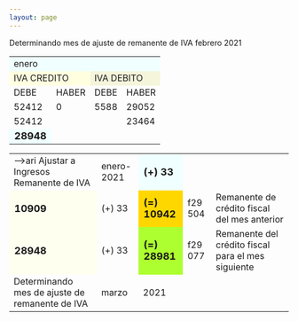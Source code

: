```yaml
--- 
layout: page
--- 
```


<tr> <td> Determinando mes de ajuste de remanente de IVA </td><td> febrero</td> <td>2021</td> </tr>
<table> <tbody>
<tr> <td colspan='6' style = 'font-style: small; background-color: azure'>enero</td></tr>
<tr> <td colspan='2' style='background-color: lightyellow'> IVA CREDITO </td> <td colspan='2' style='background-color: beige'> IVA DEBITO </td> </tr> 
<tr> <td> DEBE </td> <td> HABER </td> <td> DEBE </td><td> HABER </td> </tr> 
<tr> <td>52412</td> <td> 0</td> <td> 5588</td><td> 29052</td> </tr>
<tr> <td>52412</td> <td></td><td></td><td>23464</td> </tr>
<tr> <td style='font-weight: bold; font-size: large; background-color: azure'>28948</td> <td></td> <td> </td><td> </td> </tr>
</tbody> </table>
<table> <tbody> 
<tr> <td >-->ari Ajustar a Ingresos Remanente de IVA </td><td> enero-2021</td> <td style='font-weight: bold; font-size: large; background-color: azure'> (+) 33</td> </tr>
<tr> <td style='font-weight: bold; font-size: large; background-color: ivory'>10909</td> <td> (+) 33 </td><td style='font-weight: bold; font-size: large; background-color: gold'  > (=) 10942</td> <td> f29 504 </td><td> Remanente de crédito fiscal del mes anterior</td> </tr>
<tr> <td style='font-weight: bold; font-size: large; background-color: ivory'>28948</td> <td> (+) 33 </td><td style='font-weight: bold; font-size: large; background-color: greenyellow' > (=) 28981</td> <td> f29 077 </td><td>Remanente del crédito fiscal para el mes siguiente</td></tr>
<tr> <td> Determinando mes de ajuste de remanente de IVA </td><td> marzo</td> <td>2021</td> </tr>
